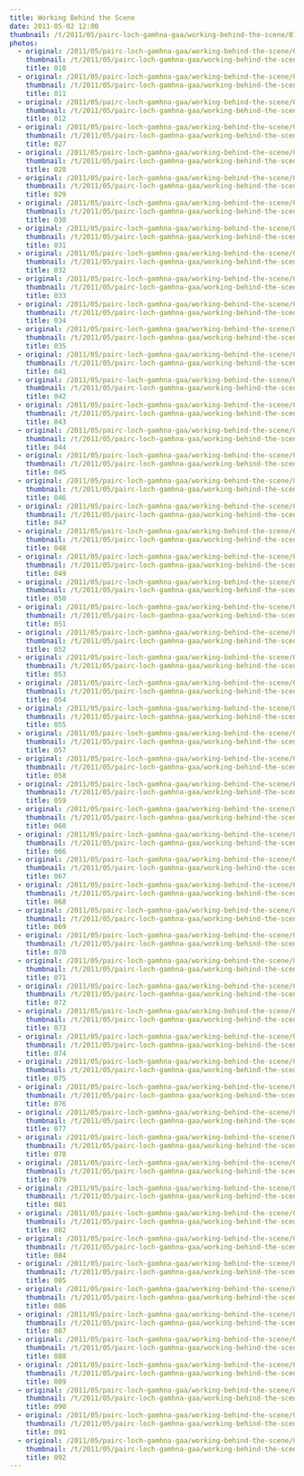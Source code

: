 ```yaml
---
title: Working Behind the Scene
date: 2011-05-02 12:00
thumbnail: /t/2011/05/pairc-loch-gamhna-gaa/working-behind-the-scene/010.jpg
photos:
  - original: /2011/05/pairc-loch-gamhna-gaa/working-behind-the-scene/010.jpg
    thumbnail: /t/2011/05/pairc-loch-gamhna-gaa/working-behind-the-scene/010.jpg
    title: 010
  - original: /2011/05/pairc-loch-gamhna-gaa/working-behind-the-scene/011.jpg
    thumbnail: /t/2011/05/pairc-loch-gamhna-gaa/working-behind-the-scene/011.jpg
    title: 011
  - original: /2011/05/pairc-loch-gamhna-gaa/working-behind-the-scene/012.jpg
    thumbnail: /t/2011/05/pairc-loch-gamhna-gaa/working-behind-the-scene/012.jpg
    title: 012
  - original: /2011/05/pairc-loch-gamhna-gaa/working-behind-the-scene/027.jpg
    thumbnail: /t/2011/05/pairc-loch-gamhna-gaa/working-behind-the-scene/027.jpg
    title: 027
  - original: /2011/05/pairc-loch-gamhna-gaa/working-behind-the-scene/028.jpg
    thumbnail: /t/2011/05/pairc-loch-gamhna-gaa/working-behind-the-scene/028.jpg
    title: 028
  - original: /2011/05/pairc-loch-gamhna-gaa/working-behind-the-scene/029.jpg
    thumbnail: /t/2011/05/pairc-loch-gamhna-gaa/working-behind-the-scene/029.jpg
    title: 029
  - original: /2011/05/pairc-loch-gamhna-gaa/working-behind-the-scene/030.jpg
    thumbnail: /t/2011/05/pairc-loch-gamhna-gaa/working-behind-the-scene/030.jpg
    title: 030
  - original: /2011/05/pairc-loch-gamhna-gaa/working-behind-the-scene/031.jpg
    thumbnail: /t/2011/05/pairc-loch-gamhna-gaa/working-behind-the-scene/031.jpg
    title: 031
  - original: /2011/05/pairc-loch-gamhna-gaa/working-behind-the-scene/032.jpg
    thumbnail: /t/2011/05/pairc-loch-gamhna-gaa/working-behind-the-scene/032.jpg
    title: 032
  - original: /2011/05/pairc-loch-gamhna-gaa/working-behind-the-scene/033.jpg
    thumbnail: /t/2011/05/pairc-loch-gamhna-gaa/working-behind-the-scene/033.jpg
    title: 033
  - original: /2011/05/pairc-loch-gamhna-gaa/working-behind-the-scene/034.jpg
    thumbnail: /t/2011/05/pairc-loch-gamhna-gaa/working-behind-the-scene/034.jpg
    title: 034
  - original: /2011/05/pairc-loch-gamhna-gaa/working-behind-the-scene/035.jpg
    thumbnail: /t/2011/05/pairc-loch-gamhna-gaa/working-behind-the-scene/035.jpg
    title: 035
  - original: /2011/05/pairc-loch-gamhna-gaa/working-behind-the-scene/041.jpg
    thumbnail: /t/2011/05/pairc-loch-gamhna-gaa/working-behind-the-scene/041.jpg
    title: 041
  - original: /2011/05/pairc-loch-gamhna-gaa/working-behind-the-scene/042.jpg
    thumbnail: /t/2011/05/pairc-loch-gamhna-gaa/working-behind-the-scene/042.jpg
    title: 042
  - original: /2011/05/pairc-loch-gamhna-gaa/working-behind-the-scene/043.jpg
    thumbnail: /t/2011/05/pairc-loch-gamhna-gaa/working-behind-the-scene/043.jpg
    title: 043
  - original: /2011/05/pairc-loch-gamhna-gaa/working-behind-the-scene/044.jpg
    thumbnail: /t/2011/05/pairc-loch-gamhna-gaa/working-behind-the-scene/044.jpg
    title: 044
  - original: /2011/05/pairc-loch-gamhna-gaa/working-behind-the-scene/045.jpg
    thumbnail: /t/2011/05/pairc-loch-gamhna-gaa/working-behind-the-scene/045.jpg
    title: 045
  - original: /2011/05/pairc-loch-gamhna-gaa/working-behind-the-scene/046.jpg
    thumbnail: /t/2011/05/pairc-loch-gamhna-gaa/working-behind-the-scene/046.jpg
    title: 046
  - original: /2011/05/pairc-loch-gamhna-gaa/working-behind-the-scene/047.jpg
    thumbnail: /t/2011/05/pairc-loch-gamhna-gaa/working-behind-the-scene/047.jpg
    title: 047
  - original: /2011/05/pairc-loch-gamhna-gaa/working-behind-the-scene/048.jpg
    thumbnail: /t/2011/05/pairc-loch-gamhna-gaa/working-behind-the-scene/048.jpg
    title: 048
  - original: /2011/05/pairc-loch-gamhna-gaa/working-behind-the-scene/049.jpg
    thumbnail: /t/2011/05/pairc-loch-gamhna-gaa/working-behind-the-scene/049.jpg
    title: 049
  - original: /2011/05/pairc-loch-gamhna-gaa/working-behind-the-scene/050.jpg
    thumbnail: /t/2011/05/pairc-loch-gamhna-gaa/working-behind-the-scene/050.jpg
    title: 050
  - original: /2011/05/pairc-loch-gamhna-gaa/working-behind-the-scene/051.jpg
    thumbnail: /t/2011/05/pairc-loch-gamhna-gaa/working-behind-the-scene/051.jpg
    title: 051
  - original: /2011/05/pairc-loch-gamhna-gaa/working-behind-the-scene/052.jpg
    thumbnail: /t/2011/05/pairc-loch-gamhna-gaa/working-behind-the-scene/052.jpg
    title: 052
  - original: /2011/05/pairc-loch-gamhna-gaa/working-behind-the-scene/053.jpg
    thumbnail: /t/2011/05/pairc-loch-gamhna-gaa/working-behind-the-scene/053.jpg
    title: 053
  - original: /2011/05/pairc-loch-gamhna-gaa/working-behind-the-scene/054.jpg
    thumbnail: /t/2011/05/pairc-loch-gamhna-gaa/working-behind-the-scene/054.jpg
    title: 054
  - original: /2011/05/pairc-loch-gamhna-gaa/working-behind-the-scene/055.jpg
    thumbnail: /t/2011/05/pairc-loch-gamhna-gaa/working-behind-the-scene/055.jpg
    title: 055
  - original: /2011/05/pairc-loch-gamhna-gaa/working-behind-the-scene/057.jpg
    thumbnail: /t/2011/05/pairc-loch-gamhna-gaa/working-behind-the-scene/057.jpg
    title: 057
  - original: /2011/05/pairc-loch-gamhna-gaa/working-behind-the-scene/058.jpg
    thumbnail: /t/2011/05/pairc-loch-gamhna-gaa/working-behind-the-scene/058.jpg
    title: 058
  - original: /2011/05/pairc-loch-gamhna-gaa/working-behind-the-scene/059.jpg
    thumbnail: /t/2011/05/pairc-loch-gamhna-gaa/working-behind-the-scene/059.jpg
    title: 059
  - original: /2011/05/pairc-loch-gamhna-gaa/working-behind-the-scene/060.jpg
    thumbnail: /t/2011/05/pairc-loch-gamhna-gaa/working-behind-the-scene/060.jpg
    title: 060
  - original: /2011/05/pairc-loch-gamhna-gaa/working-behind-the-scene/066.jpg
    thumbnail: /t/2011/05/pairc-loch-gamhna-gaa/working-behind-the-scene/066.jpg
    title: 066
  - original: /2011/05/pairc-loch-gamhna-gaa/working-behind-the-scene/067.jpg
    thumbnail: /t/2011/05/pairc-loch-gamhna-gaa/working-behind-the-scene/067.jpg
    title: 067
  - original: /2011/05/pairc-loch-gamhna-gaa/working-behind-the-scene/068.jpg
    thumbnail: /t/2011/05/pairc-loch-gamhna-gaa/working-behind-the-scene/068.jpg
    title: 068
  - original: /2011/05/pairc-loch-gamhna-gaa/working-behind-the-scene/069.jpg
    thumbnail: /t/2011/05/pairc-loch-gamhna-gaa/working-behind-the-scene/069.jpg
    title: 069
  - original: /2011/05/pairc-loch-gamhna-gaa/working-behind-the-scene/070.jpg
    thumbnail: /t/2011/05/pairc-loch-gamhna-gaa/working-behind-the-scene/070.jpg
    title: 070
  - original: /2011/05/pairc-loch-gamhna-gaa/working-behind-the-scene/071.jpg
    thumbnail: /t/2011/05/pairc-loch-gamhna-gaa/working-behind-the-scene/071.jpg
    title: 071
  - original: /2011/05/pairc-loch-gamhna-gaa/working-behind-the-scene/072.jpg
    thumbnail: /t/2011/05/pairc-loch-gamhna-gaa/working-behind-the-scene/072.jpg
    title: 072
  - original: /2011/05/pairc-loch-gamhna-gaa/working-behind-the-scene/073.jpg
    thumbnail: /t/2011/05/pairc-loch-gamhna-gaa/working-behind-the-scene/073.jpg
    title: 073
  - original: /2011/05/pairc-loch-gamhna-gaa/working-behind-the-scene/074.jpg
    thumbnail: /t/2011/05/pairc-loch-gamhna-gaa/working-behind-the-scene/074.jpg
    title: 074
  - original: /2011/05/pairc-loch-gamhna-gaa/working-behind-the-scene/075.jpg
    thumbnail: /t/2011/05/pairc-loch-gamhna-gaa/working-behind-the-scene/075.jpg
    title: 075
  - original: /2011/05/pairc-loch-gamhna-gaa/working-behind-the-scene/076.jpg
    thumbnail: /t/2011/05/pairc-loch-gamhna-gaa/working-behind-the-scene/076.jpg
    title: 076
  - original: /2011/05/pairc-loch-gamhna-gaa/working-behind-the-scene/077.jpg
    thumbnail: /t/2011/05/pairc-loch-gamhna-gaa/working-behind-the-scene/077.jpg
    title: 077
  - original: /2011/05/pairc-loch-gamhna-gaa/working-behind-the-scene/078.jpg
    thumbnail: /t/2011/05/pairc-loch-gamhna-gaa/working-behind-the-scene/078.jpg
    title: 078
  - original: /2011/05/pairc-loch-gamhna-gaa/working-behind-the-scene/079.jpg
    thumbnail: /t/2011/05/pairc-loch-gamhna-gaa/working-behind-the-scene/079.jpg
    title: 079
  - original: /2011/05/pairc-loch-gamhna-gaa/working-behind-the-scene/081.jpg
    thumbnail: /t/2011/05/pairc-loch-gamhna-gaa/working-behind-the-scene/081.jpg
    title: 081
  - original: /2011/05/pairc-loch-gamhna-gaa/working-behind-the-scene/082.jpg
    thumbnail: /t/2011/05/pairc-loch-gamhna-gaa/working-behind-the-scene/082.jpg
    title: 082
  - original: /2011/05/pairc-loch-gamhna-gaa/working-behind-the-scene/084.jpg
    thumbnail: /t/2011/05/pairc-loch-gamhna-gaa/working-behind-the-scene/084.jpg
    title: 084
  - original: /2011/05/pairc-loch-gamhna-gaa/working-behind-the-scene/085.jpg
    thumbnail: /t/2011/05/pairc-loch-gamhna-gaa/working-behind-the-scene/085.jpg
    title: 085
  - original: /2011/05/pairc-loch-gamhna-gaa/working-behind-the-scene/086.jpg
    thumbnail: /t/2011/05/pairc-loch-gamhna-gaa/working-behind-the-scene/086.jpg
    title: 086
  - original: /2011/05/pairc-loch-gamhna-gaa/working-behind-the-scene/087.jpg
    thumbnail: /t/2011/05/pairc-loch-gamhna-gaa/working-behind-the-scene/087.jpg
    title: 087
  - original: /2011/05/pairc-loch-gamhna-gaa/working-behind-the-scene/088.jpg
    thumbnail: /t/2011/05/pairc-loch-gamhna-gaa/working-behind-the-scene/088.jpg
    title: 088
  - original: /2011/05/pairc-loch-gamhna-gaa/working-behind-the-scene/089.jpg
    thumbnail: /t/2011/05/pairc-loch-gamhna-gaa/working-behind-the-scene/089.jpg
    title: 089
  - original: /2011/05/pairc-loch-gamhna-gaa/working-behind-the-scene/090.jpg
    thumbnail: /t/2011/05/pairc-loch-gamhna-gaa/working-behind-the-scene/090.jpg
    title: 090
  - original: /2011/05/pairc-loch-gamhna-gaa/working-behind-the-scene/091.jpg
    thumbnail: /t/2011/05/pairc-loch-gamhna-gaa/working-behind-the-scene/091.jpg
    title: 091
  - original: /2011/05/pairc-loch-gamhna-gaa/working-behind-the-scene/092.jpg
    thumbnail: /t/2011/05/pairc-loch-gamhna-gaa/working-behind-the-scene/092.jpg
    title: 092
---
```

